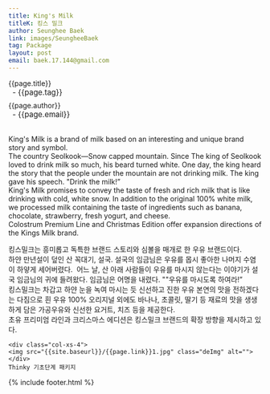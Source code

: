 ```yaml
---
title: King's Milk
titleK: 킹스 밀크
author: Seunghee Baek
link: images/SeungheeBaek
tag: Package
layout: post
email: baek.17.144@gmail.com
---	
```


<div class="container">

<div class="deDep">
{{page.title}}<br>
<p style="font-size:15px; margin:0px; padding:0px 0px 0px 8px; margin:0px 0px 8px 0px;">- {{page.tag}}</p>
{{page.author}}<br>
<p style="font-size:15px; margin:0px; padding:0px 0px 0px 8px;">- {{page.email}}</p>
</div>

<br>

<div class="det lato">

<!--영문-->

King's Milk is a brand of milk based on an interesting and unique brand story and symbol.
<br>
The country Seolkook—Snow capped mountain. Since The king of Seolkook loved to drink milk so much, his beard turned white. 
One day, the king heard the story that the people under the mountain are not drinking milk. The king gave his speech. "Drink the milk!”
<br>
King's Milk promises to convey the taste of fresh and rich milk that is like drinking with cold, white snow.
In addition to the original 100% white milk, we processed milk containing the taste of ingredients such as banana, chocolate, strawberry, fresh yogurt, and cheese.
<br>
Colostrum Premium Line and Christmas Edition offer expansion directions of the Kings Milk brand.

<!--영문-->

</div>


<div class="noto">
<!--국문-->

킹스밀크는 흥미롭고 독특한 브랜드 스토리와 심볼을 매개로 한 우유 브랜드이다. 
<br>
하얀 만년설이 덮인 산 꼭대기, 설국. 설국의 임금님은 우유를 몹시 좋아한 나머지 수염이 하얗게 세어버렸다. 
어느 날, 산 아래 사람들이 우유를 마시지 않는다는 이야기가 설국 임금님의 귀에 들려왔다. 임금님은 어명을 내렸다. ""우유를 마시도록 하여라!”
<br>
킹스밀크는 차갑고 하얀 눈을 녹여 마시는 듯 신선하고 진한 우유 본연의 맛을 전하겠다는 다짐으로 흰 우유 100% 오리지널 외에도 바나나, 초콜릿, 딸기 등 재료의 맛을 생생하게 담은 가공우유와 신선한 요거트, 치즈 등을 제공한다. 
<br>
초유 프리미엄 라인과 크리스마스 에디션은 킹스밀크 브랜드의 확장 방향을 제시하고 있다.

<!--국문-->

</div>

<div class="row noto">
	
	<div class="col-xs-4">
	<img src="{{site.baseurl}}/{{page.link}}1.jpg" class="deImg" alt=""></div>
	Thinky 기초단계 패키지
</div>

	

</div> 

{% include footer.html %}